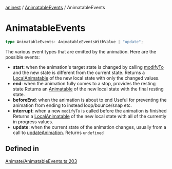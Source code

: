 [aninest](../../index.md) / [AnimatableEvents](../index.md) / AnimatableEvents

# AnimatableEvents

```ts
type AnimatableEvents: AnimatableEventsWithValue | "update";
```

The various event types that are emitted by the animation.
Here are the possible events:
- **start**: when the animation's target state is changed by calling [modifyTo](../../Animatable/functions/modifyTo.md)
and the new state is different from the current state.
Returns a [LocalAnimatable](../../AnimatableTypes/type-aliases/LocalAnimatable.md) of the new local state with only the changed values.
- **end**: when the animation fully comes to a stop, provides the resting state
Returns an [Animatable](../../AnimatableTypes/type-aliases/Animatable.md) of the new local state with the final resting state.
- **beforeEnd**: when the animation is about to end
Useful for preventing the animation from ending to instead loop/bounce/snap etc.
- **interrupt**: when a new `modifyTo` is called before the animation is finished
Returns a [LocalAnimatable](../../AnimatableTypes/type-aliases/LocalAnimatable.md) of the new local state with all of the currently in progress values.
- **update**: when the current state of the animation changes, usually from a call to
[updateAnimation](../../Animatable/functions/updateAnimation.md).
Returns `undefined`

## Defined in

[Animate/AnimatableEvents.ts:203](https://github.com/zphrs/aninest/blob/8022a4b034c124b0e4bb28675a7ce9bcdf9da3b9/core/src/Animate/AnimatableEvents.ts#L203)

